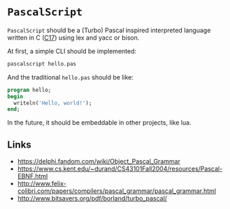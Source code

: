 # `PascalScript`

`PascalScript` should be a (Turbo) Pascal inspired interpreted language written in C ([C17](https://en.wikipedia.org/wiki/C17_(C_standard_revision))) using lex and yacc or bison.

At first, a simple CLI should be implemented:

```bash
pascalscript hello.pas
```

And the traditional `hello.pas` should be like:

```pascal
program hello;
begin
  writeln('Hello, world!');
end;
```

In the future, it should be embeddable in other projects, like lua.

## Links

- <https://delphi.fandom.com/wiki/Object_Pascal_Grammar>
- <https://www.cs.kent.edu/~durand/CS43101Fall2004/resources/Pascal-EBNF.html>
- <http://www.felix-colibri.com/papers/compilers/pascal_grammar/pascal_grammar.html>
- <http://www.bitsavers.org/pdf/borland/turbo_pascal/>
